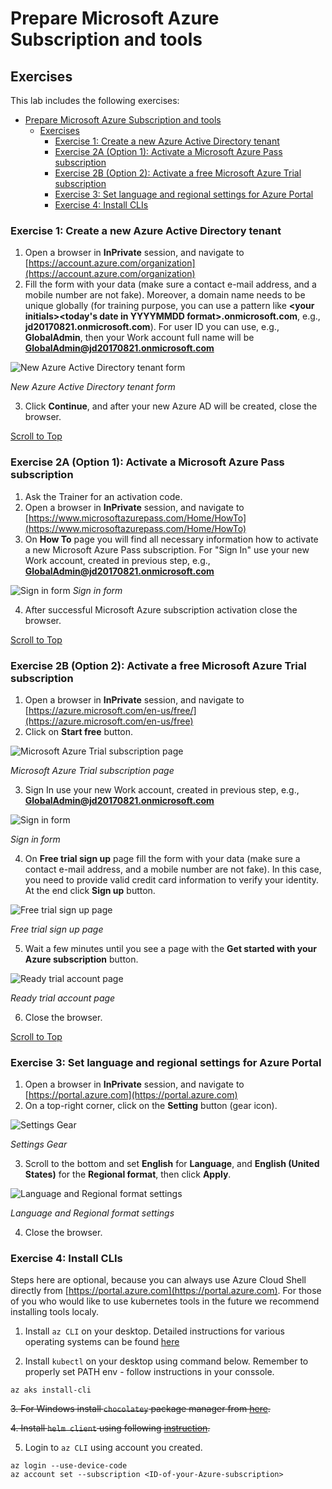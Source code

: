 # Prepare Microsoft Azure Subscription and tools

## Exercises
This lab includes the following exercises:
- [Prepare Microsoft Azure Subscription and tools](#prepare-microsoft-azure-subscription-and-tools)
  - [Exercises](#exercises)
    - [Exercise 1: Create a new Azure Active Directory tenant](#exercise-1-create-a-new-azure-active-directory-tenant)
    - [Exercise 2A (Option 1): Activate a Microsoft Azure Pass subscription](#exercise-2a-option-1-activate-a-microsoft-azure-pass-subscription)
    - [Exercise 2B (Option 2): Activate a free Microsoft Azure Trial subscription](#exercise-2b-option-2-activate-a-free-microsoft-azure-trial-subscription)
    - [Exercise 3: Set language and regional settings for Azure Portal](#exercise-3-set-language-and-regional-settings-for-azure-portal)
    - [Exercise 4: Install CLIs](#exercise-4-install-clis)


### Exercise 1: Create a new Azure Active Directory tenant
1. Open a browser in **InPrivate** session, and navigate to [https://account.azure.com/organization](https://account.azure.com/organization)
2. Fill the form with your data (make sure a contact e-mail address, and a mobile number are not fake). Moreover, a domain name needs to be unique globally (for training purpose, you can use a pattern like **\<your initials\>\<today's date in YYYYMMDD format\>.onmicrosoft.com**, e.g., **jd20170821.onmicrosoft.com**). For user ID you can use, e.g., **GlobalAdmin**, then your Work account full name will be **GlobalAdmin@jd20170821.onmicrosoft.com**

![New Azure Active Directory tenant form](img/newaadtenant.png)

_New Azure Active Directory tenant form_

3. Click **Continue**, and after your new Azure AD will be created, close the browser.

[Scroll to Top](#exercises)

### Exercise 2A (Option 1): Activate a Microsoft Azure Pass subscription
1. Ask the Trainer for an activation code.
2. Open a browser in **InPrivate** session, and navigate to [https://www.microsoftazurepass.com/Home/HowTo](https://www.microsoftazurepass.com/Home/HowTo)
3. On **How To** page you will find all necessary information how to activate a new Microsoft Azure Pass subscription. For "Sign In" use your new Work account, created in previous step, e.g., **GlobalAdmin@jd20170821.onmicrosoft.com**

![Sign in form](img/signin.png)
_Sign in form_

4. After successful Microsoft Azure subscription activation close the browser.

[Scroll to Top](#exercises)

### Exercise 2B (Option 2): Activate a free Microsoft Azure Trial subscription
1. Open a browser in **InPrivate** session, and navigate to [https://azure.microsoft.com/en-us/free/](https://azure.microsoft.com/en-us/free)
2. Click on **Start free** button.

![Microsoft Azure Trial subscription page](img/azuretrial.png)

_Microsoft Azure Trial subscription page_

3. Sign In use your new Work account, created in previous step, e.g., **GlobalAdmin@jd20170821.onmicrosoft.com**

![Sign in form](img/signin.png)

_Sign in form_

4. On **Free trial sign up** page fill the form with your data (make sure a contact e-mail address, and a mobile number are not fake). In this case, you need to provide valid credit card information to verify your identity. At the end click **Sign up** button.

![Free trial sign up page](img/trialsignup.png)

_Free trial sign up page_

5. Wait a few minutes until you see a page with the **Get started with your Azure subscription** button.

![Ready trial account page](img/readytrial.png)

_Ready trial account page_

6. Close the browser.

[Scroll to Top](#exercises)

### Exercise 3: Set language and regional settings for Azure Portal
1. Open a browser in **InPrivate** session, and navigate to [https://portal.azure.com](https://portal.azure.com)
2. On a top-right corner, click on the **Setting** button (gear icon).

![Settings Gear](img/settingsgear.png)

_Settings Gear_

3. Scroll to the bottom and set **English** for **Language**, and **English (United States)** for the **Regional format**, then click **Apply**.

![Language and Regional format settings](img/langreg.png)

_Language and Regional format settings_

4. Close the browser.

### Exercise 4: Install CLIs

Steps here are optional, because you can always use Azure Cloud Shell directly from [https://portal.azure.com](https://portal.azure.com). For those of you who would like to use kubernetes tools in the future we recommend installing tools localy. 

1. Install `az CLI` on your desktop. Detailed instructions for various operating systems can be found [here](https://docs.microsoft.com/en-us/cli/azure/install-azure-cli?view=azure-cli-latest)

2. Install `kubectl` on your desktop using command below. Remember to properly set PATH env - follow instructions in your conssole.

```shell
az aks install-cli
```

~~3. For Windows install `chocolatey` package manager from [here](https://chocolatey.org/install).~~
   
~~4. Install `helm client` using following [instruction](https://helm.sh/docs/using_helm/#installing-the-helm-client).~~

5. Login to `az CLI` using account you created.
   
```shell
az login --use-device-code
az account set --subscription <ID-of-your-Azure-subscription>
```
